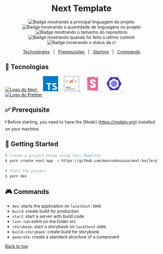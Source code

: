 <h1 align="center">Next Template</h1>

<p align="center">
  <img alt="Badge mostrando a principal linguagem do projeto" src="https://img.shields.io/github/languages/top/maurodesouza/next-boilerplate?color=FD5EBE">

  <img alt="Badge mostrando a quantidade de linguagens no projeto" src="https://img.shields.io/github/languages/count/maurodesouza/next-boilerplate?color=FD5EBE">

  <img alt="Badge mostrando o tamanho do repositório" src="https://img.shields.io/github/repo-size/maurodesouza/next-boilerplate?color=FD5EBE">

  <img alt="Badge mostrando quando foi feito o ultimo commit" src="https://img.shields.io/github/last-commit/maurodesouza/next-boilerplate?color=FD5EBE">

  <img alt="Badge mostrando o status da ci" src="https://github.com/maurodesouza/next-boilerplate/workflows/ci/badge.svg">

</p>

<p align="center">
  <a href="#rocket-tecnologias">Technologies</a> &#xa0; | &#xa0;
  <a href="#white_check_mark-pré-requisitos">Prerequisites</a> &#xa0; | &#xa0;
  <a href="#checkered_flag-começando">Starting</a> &#xa0; | &#xa0;
  <a href="#video_game-comandos">Commands</a>
</p>

## :rocket: Tecnologias

<a href="https://nextjs.org">
  <img width="50" title="Next" alt="Logo do Next" src="https://cdn.jsdelivr.net/npm/simple-icons@v3/icons/next-dot-js.svg">
</a> &#xa0; &#xa0;

<a href="https://www.typescriptlang.org">
  <img width="50" title="Typescript" alt="Logo do Typescript" src="https://raw.githubusercontent.com/github/explore/80688e429a7d4ef2fca1e82350fe8e3517d3494d/topics/typescript/typescript.png">
</a> &#xa0; &#xa0;

<a href="https://styled-components.com">
  <img width="50" title="Styled Components" alt="Logo do Styled Components" src="https://raw.githubusercontent.com/github/explore/80688e429a7d4ef2fca1e82350fe8e3517d3494d/topics/styled-components/styled-components.png">
</a> &#xa0; &#xa0;

<a href="https://storybook.js.org">
  <img width="50" title="Storybook" alt="Logo do Storybook" src="https://raw.githubusercontent.com/github/explore/80688e429a7d4ef2fca1e82350fe8e3517d3494d/topics/storybook/storybook.png">
</a> &#xa0; &#xa0;

<a href="https://eslint.org">
  <img  width="50" title="Eslint" alt="Logo do Eslint" src="https://raw.githubusercontent.com/github/explore/80688e429a7d4ef2fca1e82350fe8e3517d3494d/topics/eslint/eslint.png">
</a> &#xa0; &#xa0;

<a href="https://prettier.io">
  <img width="50" title="Prettier" alt="Logo do Prettier" src="https://prettier.io/icon.png">
</a>

## :white_check_mark: Prerequisite

:exclamation: Before starting, you need to have the
[Node] (https://nodejs.org) installed on your machine.

## :checkered_flag: Getting Started

```bash
# Create a project below using this template
$ yarn create next-app -e https://github.com/maurodesouza/next-boilerplate

# Start the project
$ yarn dev
```

## :video_game: Commands

- `dev`: starts the application on `localhost:3000`
- `build`: create build for production
- `start`: start a server with build code
- `lint`: run eslint on the folder src
- `storybook`: start a storybook on `localhost:6006`
- `build-storybook`: create build for storybook
- `generate`: create a standard structure of a component

<a href="#top">Back to top</a>
